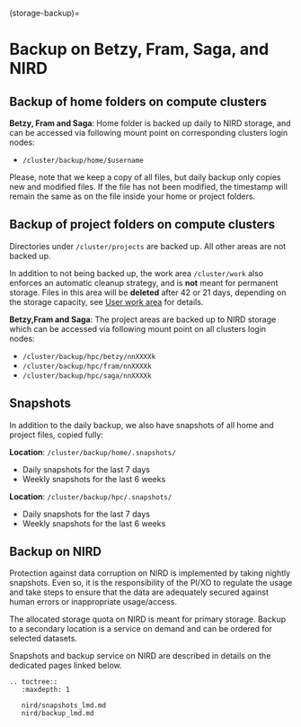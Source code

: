 (storage-backup)=

# Backup on Betzy, Fram, Saga, and NIRD


## Backup of home folders on compute clusters

**Betzy, Fram and Saga**: Home folder is backed up daily to NIRD storage, and can be accessed via following mount point on corresponding clusters login nodes:
- `/cluster/backup/home/$username`

Please, note that we keep a copy of all files, but daily backup only copies new and modified files. If the file has not been modified, the timestamp will remain the same as on the file inside your home or project folders.

## Backup of project folders on compute clusters 

Directories under `/cluster/projects` are backed up. All other areas are not backed up.

In addition to not being backed up, the work area `/cluster/work` also enforces
an automatic cleanup strategy, and is **not** meant for permanent storage.
Files in this area will be **deleted** after 42 or 21 days, depending on the storage capacity,
see [User work area](user-work-area) for details.

**Betzy,Fram and Saga**: The project areas are backed up to NIRD storage which can be accessed via following mount point on all clusters login nodes:
- `/cluster/backup/hpc/betzy/nnXXXXk`
- `/cluster/backup/hpc/fram/nnXXXXk`
- `/cluster/backup/hpc/saga/nnXXXXk`

## Snapshots

In addition to the daily backup, we also have snapshots of all home and project files, copied fully:

**Location**: `/cluster/backup/home/.snapshots/`
- Daily snapshots for the last 7 days
- Weekly snapshots for the last 6 weeks

**Location**: `/cluster/backup/hpc/.snapshots/`
- Daily snapshots for the last 7 days
- Weekly snapshots for the last 6 weeks


## Backup on NIRD

Protection against data corruption on NIRD is implemented by taking nightly snapshots. Even so, it is the responsibility of the PI/XO to regulate the usage and take steps to ensure that the data are adequately secured against human errors or inappropriate usage/access.

The allocated storage quota on NIRD is meant for primary storage. Backup to a secondary location is a service on demand and can be ordered for selected datasets.

Snapshots and backup service on NIRD are described in details on the dedicated pages linked below.

```{eval-rst}
.. toctree::
   :maxdepth: 1

   nird/snapshots_lmd.md
   nird/backup_lmd.md
```
